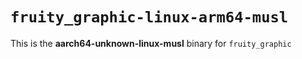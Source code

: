 # `fruity_graphic-linux-arm64-musl`

This is the **aarch64-unknown-linux-musl** binary for `fruity_graphic`
